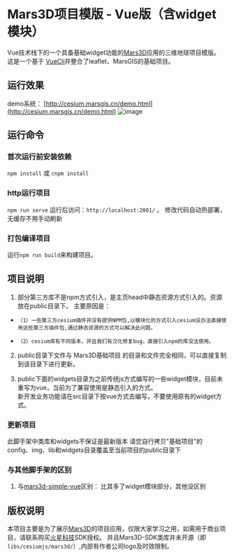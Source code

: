 # Mars3D项目模版 - Vue版（含widget模块）
 Vue技术栈下的一个具备基础widget功能的[Mars3D](http://cesium.marsgis.cn)应用的三维地球项目模版。
 这是一个基于 [VueCli](https://cli.vuejs.org/config/)并整合了leaflet、MarsGIS的基础项目。


## 运行效果
 demo系统： [http://cesium.marsgis.cn/demo.html](http://cesium.marsgis.cn/demo.html)
 ![image](http://cesium.marsgis.cn/docs/img/project/1.jpg)
 

## 运行命令
 
### 首次运行前安装依赖
 `npm install` 或 `cnpm install`
 
### http运行项目
 `npm run serve`  运行后访问：`http://localhost:2001/`  。 修改代码自动热部署，无缓存不用手动刷新

### 打包编译项目
 运行`npm run build`来构建项目。 


## 项目说明
1. 部分第三方库不是npm方式引入，是主页head中静态资源方式引入的。资源放在public目录下。
 主要原因是：
*     （1）一些第三方cesium插件并没有提供NPM包,以模块化的方式引入cesium没办法直接使用这些第三方插件包,通过静态资源的方式可以解决此问题。
*     （2）cesium库有不同版本，并且我们有汉化修复bug，直接引入npm的库没法使用。
2. public目录下文件与 Mars3D基础项目 的目录和文件完全相同，可以直接复制到该目录下进行更新。

3. public下面的widgets目录为之前传统js方式编写的一些widget模块，目前未重写为vue，当前为了兼容使用是静态引入的方式。  
  新开发业务功能请在src目录下按vue方式去编写，不要使用原有的widget方式。
 
### 更新项目
 此脚手架中类库和widgets不保证是最新版本
 请您自行拷贝"基础项目"的 config、img、lib和widgets目录覆盖至当前项目的public目录下


### 与其他脚手架的区别
1. 与[mars3d-simple-vue](https://github.com/marsgis/mars3d-simple-vue)区别：
  比其多了widget模块部分，其他没区别

 
 
## 版权说明
  本项目主要是为了展示[Mars3D](http://cesium.marsgis.cn)的项目应用，仅限大家学习之用，如需用于商业项目，请联系购买[火星科技](http://cesium.marsgis.cn)SDK授权。
 并且Mars3D-SDK类库并未开源（即`libs/cesiumjs/mars3d/`）,内部有作者公司logo及时效限制。